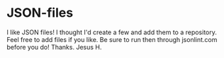 # JSON-files
I like JSON files! I thought I'd create a few and add them to a repository. Feel free to add files if you like. Be sure to run then through jsonlint.com before you do! Thanks. Jesus H.

